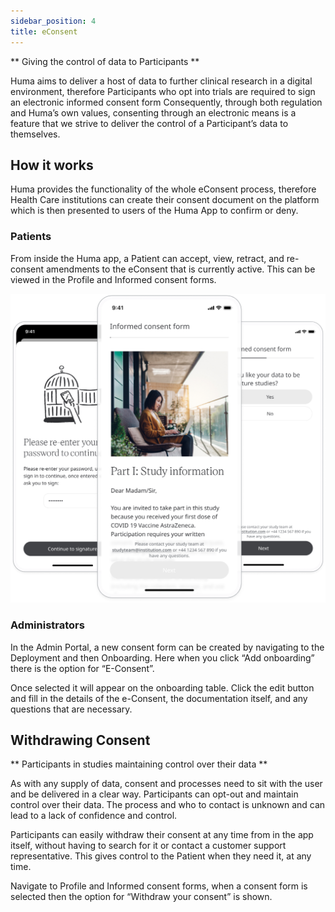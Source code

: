 ```yaml
---
sidebar_position: 4
title: eConsent
---
```


** Giving the control of data to Participants **

Huma aims to deliver a host of data to further clinical research in a digital environment, therefore Participants who opt into trials are required to sign an electronic informed consent form Consequently, through both regulation and Huma’s own values, consenting through an electronic means is a feature that we strive to deliver the control of a Participant’s data to themselves.

## How it works

Huma provides the functionality of the whole eConsent process, therefore Health Care institutions can create their consent document on the platform which is then presented to users of the Huma App to confirm or deny.

### Patients

From inside the Huma app, a Patient can accept, view, retract, and re-consent amendments to the eConsent that is currently active. This can be viewed in the Profile and Informed consent forms.

![Adding onboarding module in Admin Portal](./assets/econsent.png)

### Administrators

In the Admin Portal, a new consent form can be created by navigating to the Deployment and then Onboarding. Here when you click “Add onboarding” there is the option for “E-Consent”.

Once selected it will appear on the onboarding table. Click the edit button and fill in the details of the e-Consent, the documentation itself, and any questions that are necessary.

## Withdrawing Consent

** Participants in studies maintaining control over their data **

As with any supply of data, consent and processes need to sit with the user and be delivered in a clear way. Participants can opt-out and maintain control over their data. The process and who to contact is unknown and can lead to a lack of confidence and control.

Participants can easily withdraw their consent at any time from in the app itself, without having to search for it or contact a customer support representative. This gives control to the Patient when they need it, at any time.

Navigate to Profile and Informed consent forms, when a consent form is selected then the option for “Withdraw your consent” is shown.